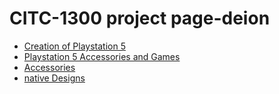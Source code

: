 # CITC-1300 project page-deion

<ul>
<li><a href="intro_to_html/index.html" target="_blank">Creation of Playstation 5</a></li>
<li><a href="html5_intro_css/index.html" target="_blank">Playstation 5 Accessories and Games</a></li>
<li><a href="adv_css/index.html" target="_blank">Accessories</a></li>
<li><a href="native/index.html" target="_blank">native Designs</a></li>
</ul>